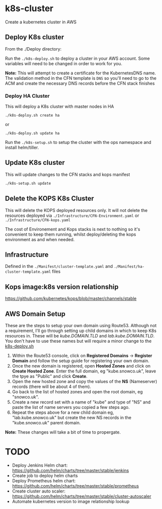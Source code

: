 # k8s-cluster

Create a kubernetes cluster in AWS

## Deploy K8s cluster

From the ./Deploy directory:

Run the `./k8s-deploy.sh` to deploy a cluster in your AWS account. Some variables will need to be changed in order to work for you.

**Note:** This will attempt to create a certificate for the KubernetesDNS name. The validation method in the CFN template is `DNS` so you'll need to go to the ACM and create the necessary DNS records before the CFN stack finishes

### Deploy HA Cluster

This will deploy a K8s cluster with master nodes in HA

`./k8s-deploy.sh create ha`

or 

`./k8s-deploy.sh update ha`

Run the `./k8s-setup.sh` to setup the cluster with the ops namespace and install helm/tiller. 

## Update K8s cluster

This will update changes to the CFN stacks and kops manifest

```bash
./k8s-setup.sh update
```

## Delete the KOPS K8s Cluster

This will delete the KOPS deployed resources only. It will not delete the resources deployed via `./Infrastructure/CFN-Environment.yaml` or `./Infrastructure/CFN-kops.yaml`

The cost of Environement and Kops stacks is next to nothing so it's convenient to keep them running, whilst deploy/deleting the kops environment as and when needed.

## Infrastructure

Defined in the `./Manifest/cluster-template.yaml` and `./Manifest/ha-cluster-template.yaml` files

## Kops image:k8s version relationship

https://github.com/kubernetes/kops/blob/master/channels/stable

## AWS Domain Setup

These are the steps to setup your own domain using Route53. Although not a requirement, I'll go through setting up child domains in which to keep K8s resources in. These will be _kube.DOMAIN.TLD_ and _lab.kube.DOMAIN.TLD_. You don't have to use these names but will require a minor change to the [k8s-deploy.sh](./k8s-deploy.sh)

1. Within the Route53 console, click on **Registered Domains** -> **Register Domain** and follow the setup guide for registering your own domain.
1. Once the new domain is registered, open **Hosted Zones** and click on **Create Hosted Zone**. Enter the full domain, eg "kube.snowco.uk", leave the tpye as "Public" and click **Create**.
1. Open the new hosted zone and copy the values of the **NS** (Nameserver) records (there will be about 4 of them).
1. Go back to the list of hosted zones and open the root domain, eg "snowco.uk".
1. Create a new record set with a name of "kube" and type of "NS" and paste the list of name servers you copied a few steps ago.
1. Repeat the steps above for a new child domain eg, "lab.kube.snowco.uk" but create the new NS records in the "kube.snowco.uk" parent domain.

**Note:** These changes will take a bit of time to propergate. 





# TODO
- Deploy Jenkins Helm chart: https://github.com/helm/charts/tree/master/stable/jenkins
- Create job to deploy helm charts
- Deploy Prometheus helm chart: https://github.com/helm/charts/tree/master/stable/prometheus
- Create cluster auto scaler: https://github.com/helm/charts/tree/master/stable/cluster-autoscaler
- Automate kubernetes version to image relationship lookup
